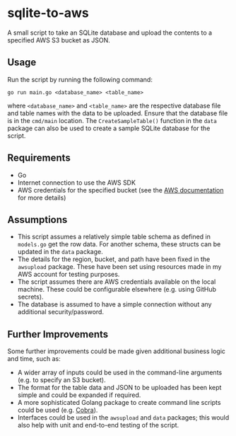 # sqlite-to-aws

A small script to take an SQLite database and upload the contents to a specified AWS S3 bucket as JSON.

## Usage

Run the script by running the following command:

```
go run main.go <database_name> <table_name>
```

where `<database_name>` and `<table_name>` are the respective database file and table names with the data to be uploaded.
Ensure that the database file is in the `cmd/main` location.
The `CreateSampleTable()` function in the `data` package can also be used to create a sample SQLite database for the script.

## Requirements

- Go
- Internet connection to use the AWS SDK
- AWS credentials for the specified bucket (see the [AWS documentation](https://aws.github.io/aws-sdk-go-v2/docs/configuring-sdk/#specifying-credentials) for more details)

## Assumptions

- This script assumes a relatively simple table schema as defined in `models.go` get the row data. For another schema, these structs can be updated in the `data` package.
- The details for the region, bucket, and path have been fixed in the `awsupload` package. These have been set using resources made in my AWS account for testing purposes.
- The script assumes there are AWS credentials available on the local machine. These could be configurable elsewhere (e.g. using GitHub secrets).
- The database is assumed to have a simple connection without any additional security/password.

## Further Improvements

Some further improvements could be made given additional business logic and time, such as:

- A wider array of inputs could be used in the command-line arguments (e.g. to specify an S3 bucket).
- The format for the table data and JSON to be uploaded has been kept simple and could be expanded if required.
- A more sophisticated Golang package to create command line scripts could be used (e.g. [Cobra](https://cobra.dev)).
- Interfaces could be used in the `awsupload` and `data` packages; this would also help with unit and end-to-end testing of the script.
